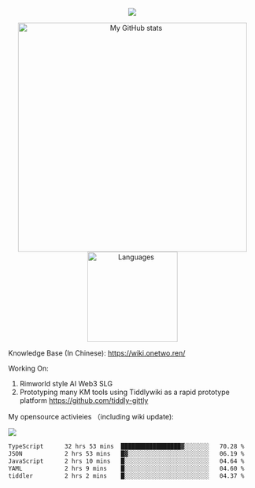 <a href="https://github.com/linonetwo">
    <p align="center">
        <img src="https://github-profile-trophy.vercel.app/?username=linonetwo&column=7&theme=onedark"/>
    </p>
</a>
<a align="center" href="https://github.com/linonetwo">
  <p align="center">
    <img src="https://github-readme-stats.vercel.app/api?username=linonetwo&show_icons=true&count_private=true" alt="My GitHub stats" width="465"/>
    <img src="https://github-readme-stats.vercel.app/api/top-langs/?username=linonetwo&layout=compact&langs_count=10" alt="Languages" height="183">
  </p>
</a>

Knowledge Base (In Chinese): https://wiki.onetwo.ren/

Working On: 

1. Rimworld style AI Web3 SLG
1. Prototyping many KM tools using Tiddlywiki as a rapid prototype platform https://github.com/tiddly-gittly

My opensource activieies （including wiki update):

![](https://visitor-badge.glitch.me/badge?page_id=linonetwo.linonetwo)

<!--START_SECTION:waka-->

```txt
TypeScript      32 hrs 53 mins  █████████████████▓░░░░░░░   70.28 %
JSON            2 hrs 53 mins   █▓░░░░░░░░░░░░░░░░░░░░░░░   06.19 %
JavaScript      2 hrs 10 mins   █░░░░░░░░░░░░░░░░░░░░░░░░   04.64 %
YAML            2 hrs 9 mins    █░░░░░░░░░░░░░░░░░░░░░░░░   04.60 %
tiddler         2 hrs 2 mins    █░░░░░░░░░░░░░░░░░░░░░░░░   04.37 %
```

<!--END_SECTION:waka-->

